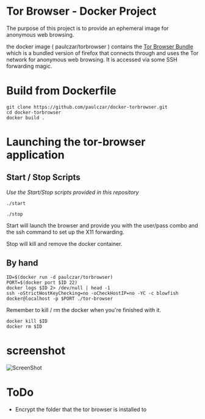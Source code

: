 # Tor Browser - Docker Project #

The purpose of this project is to provide an ephemeral image for anonymous web browsing.

the docker image ( paulczar/torbrowser ) contains the [Tor Browser Bundle](https://www.torproject.org/projects/torbrowser.html.en)  which is a bundled version of firefox that connects through and uses the Tor network for anonymous web browsing.    It is accessed via some SSH forwarding magic.

# Build from Dockerfile #

```
git clone https://github.com/paulczar/docker-torbrowser.git
cd docker-torbrowser
docker build .
```

# Launching the tor-browser application #

## Start / Stop Scripts ##

*Use the Start/Stop scripts provided in this repository*

`./start`

`./stop`

Start will launch the browser and provide you with the user/pass combo and the ssh command to set up the X11 forwarding.

Stop will kill and remove the docker container.


## By hand ##

```
ID=$(docker run -d paulczar/torbrowser)
PORT=$(docker port $ID 22)
docker logs $ID 2> /dev/null | head -1
ssh -oStrictHostKeyChecking=no -oCheckHostIP=no -YC -c blowfish docker@localhost -p $PORT ./tor-browser
```

Remember to kill / rm the docker when you're finished with it.

```
docker kill $ID
docker rm $ID
```

# screenshot #

![ScreenShot](https://raw.github.com/paulczar/docker-torbrowser/master/tor-browser.png)

# ToDo

* Encrypt the folder that the tor browser is installed to
